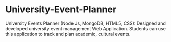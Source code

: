 # University-Event-Planner
University Events Planner (Node Js, MongoDB, HTML5, CSS): Designed and developed university event management Web Application. Students can use this application to track and plan academic, cultural events.
